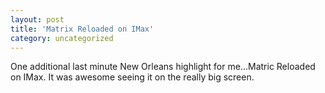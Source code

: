 ```yaml
---
layout: post
title: 'Matrix Reloaded on IMax'
category: uncategorized
---
```


One additional last minute New Orleans highlight for me...Matric Reloaded on IMax.  It was awesome seeing it on the really big screen.
